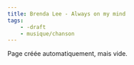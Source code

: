 ```yaml
---
title: Brenda Lee - Always on my mind
tags:
    - -draft
    - musique/chanson
---
```


Page créée automatiquement, mais vide.

